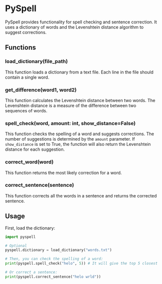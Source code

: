 # PySpell
PySpell provides functionality for spell checking and sentence correction. It uses a dictionary of words and the Levenshtein distance algorithm to suggest corrections.

## Functions

### load_dictionary(file_path)
This function loads a dictionary from a text file. Each line in the file should contain a single word.

### get_difference(word1, word2)
This function calculates the Levenshtein distance between two words. The Levenshtein distance is a measure of the difference between two sequences of words.

### spell_check(word, amount: int, show_distance=False)
This function checks the spelling of a word and suggests corrections. The number of suggestions is determined by the `amount` parameter. If `show_distance` is set to True, the function will also return the Levenshtein distance for each suggestion.

### correct_word(word)
This function returns the most likely correction for a word.

### correct_sentence(sentence)
This function corrects all the words in a sentence and returns the corrected sentence.

## Usage

First, load the dictionary:

```python
import pyspell

# Optional
pyspell.dictionary = load_dictionary("words.txt")

# Then, you can check the spelling of a word:
print(pyspell.spell_check("helo", 5)) # It will give the top 5 closest words

# Or correct a sentence:
print(pyspell.correct_sentence("helo wrld"))
```
